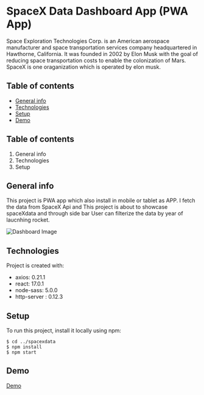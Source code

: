 # SpaceX Data Dashboard App (PWA App)

Space Exploration Technologies Corp. is an American aerospace manufacturer and space transportation services company headquartered in Hawthorne, California. It was founded in 2002 by Elon Musk with the goal of reducing space transportation costs to enable the colonization of Mars. SpaceX is one oraganization which is operated by elon musk.

## Table of contents

- [General info](#general-info)
- [Technologies](#technologies)
- [Setup](#setup)
- [Demo](#demo)

## Table of contents

1. General info
2. Technologies
3. Setup

## General info

This project is PWA app which also install in mobile or tablet as APP. I fetch the data from SpaceX Api and This project is about to showcase spaceXdata and through side bar User can filterize the data by year of laucnhing rocket.

![Dashboard Image](https://github.com/ItsmeRahul98/spaceXdata/tree/main/src/assets/images/dataDashboard.png "Dashboard Image")

## Technologies

Project is created with:

- axios: 0.21.1
- react: 17.0.1
- node-sass: 5.0.0
- http-server : 0.12.3

## Setup

To run this project, install it locally using npm:

```
$ cd ../spacexdata
$ npm install
$ npm start
```

## Demo

[Demo](https://spacex-dashboardd.herokuapp.com/)
